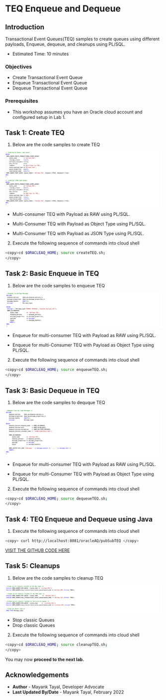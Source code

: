 # TEQ Enqueue and Dequeue

## Introduction

Transactional Event Queues(TEQ) samples to create queues using different payloads, Enqueue, dequeue, and cleanups using PL/SQL.

- Estimated Time: 10 minutes

### Objectives

- Create Transactional Event Queue
- Enqueue Transactional Event Queue
- Dequeue Transactional Event Queue

### Prerequisites

- This workshop assumes you have an Oracle cloud account and configured setup in Lab 1.

## Task 1: Create TEQ

1. Below are the code samples to create TEQ

  ![teqCreate](./images/create-teq.png " ")

  - Multi-consumer TEQ with Payload as RAW using PL/SQL.

  - Multi-Consumer TEQ with Payload as Object Type using PL/SQL.

  - Multi-Consumer TEQ with Payload as JSON Type using PL/SQL.

2. Execute the following sequence of commands into cloud shell

  ```bash
  <copy>cd $ORACLEAQ_HOME; source createTEQ.sh;
  </copy>
  ```

## Task 2: Basic Enqueue in TEQ

1. Below are the code samples to enqueue TEQ

  ![enqueueTEQ](./images/enqueue-teq.png " ")

  - Enqueue for multi-consumer TEQ with Payload as RAW using PL/SQL.

  - Enqueue for multi-Consumer TEQ with Payload as Object Type using PL/SQL.

2. Execute the following sequence of commands into cloud shell

  ```bash
  <copy>cd $ORACLEAQ_HOME; source enqueueTEQ.sh;
  </copy>
  ```

## Task 3: Basic Dequeue in TEQ

1. Below are the code samples to dequque TEQ

  ![dequeueTEQ](./images/dequeue-teq.png " ")

  - Enqueue for multi-consumer TEQ with Payload as RAW using PL/SQL.

  - Enqueue for multi-Consumer TEQ with Payload as Object Type using PL/SQL.

2. Execute the following sequence of commands into cloud shell

  ```bash
  <copy>cd $ORACLEAQ_HOME; source dequeueTEQ.sh;
  </copy>
  ```

## Task 4: TEQ Enqueue and Dequeue using Java

1. Execute the following sequence of commands into cloud shell

  ```bash
  <copy> curl http://localhost:8081/oracleAQ/pubSubTEQ </copy>
  ```

[VISIT THE GITHUB CODE HERE](https://github.com/oracle/microservices-datadriven/tree/main/workshops/oracleAQ/aqJava/src/main/java/com/examples/workflowTEQ/EnqueueDequeueTEQ.java)

## Task 5: Cleanups

1. Below are the code samples to cleanup TEQ

  ![cleanupTEQ](./images/cleanup-teq.png " ")

  - Stop classic Queues
  - Drop classic Queues

2. Execute the following sequence of commands into cloud shell

  ```bash
  <copy>cd $ORACLEAQ_HOME; source cleanupTEQ.sh;
  </copy>
  ```

 You may now **proceed to the next lab.**

## Acknowledgements

- **Author** - Mayank Tayal, Developer Advocate
- **Last Updated By/Date** - Mayank Tayal, February 2022
